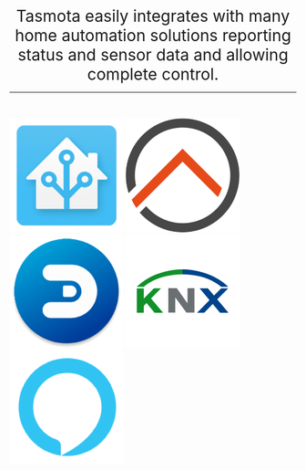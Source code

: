 <p>
<div style="font-size:200%;text-align:center">
Tasmota easily integrates with many home automation solutions reporting status and sensor data and allowing complete control.
</div>
<hr>
<br>

[![HomeAssistant](../_media/logo/home-assistant.png ":no-zoom")](/integrations/Home-Assistant)
[![openHAB](../_media/logo/openhab.png ":no-zoom")](/integrations/openHAB)
[![Domoticz](../_media/logo/domoticz.png ":no-zoom")](/integrations/Domoticz)
[![KNX](../_media/logo/knx.png ":no-zoom")](/integrations/KNX)
[![Alexa](../_media/logo/alexa.png ":no-zoom")](/integrations/Alexa)